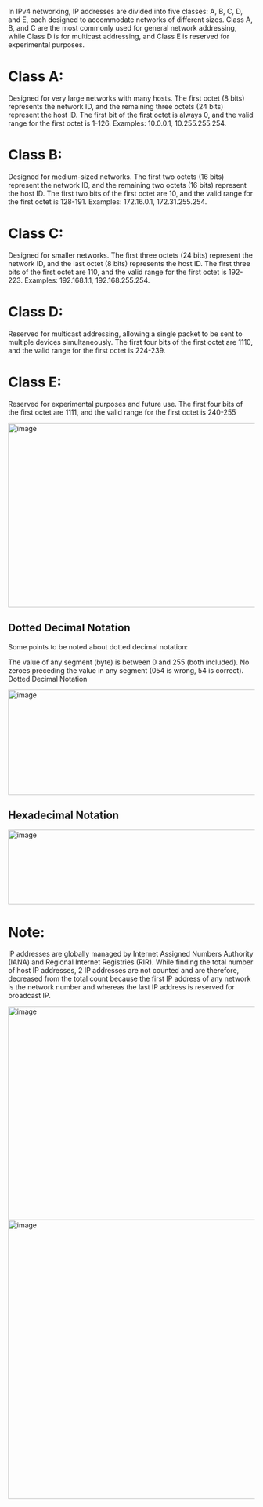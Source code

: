 In IPv4 networking, IP addresses are divided into five classes: A, B, C, D, and E, each designed to accommodate networks of different sizes. Class A, B, and C are the most commonly used for general network addressing, while Class D is for multicast addressing, and Class E is reserved for experimental purposes. 
# Class A:
Designed for very large networks with many hosts. 
The first octet (8 bits) represents the network ID, and the remaining three octets (24 bits) represent the host ID. 
The first bit of the first octet is always 0, and the valid range for the first octet is 1-126. 
Examples: 10.0.0.1, 10.255.255.254. 
# Class B:
Designed for medium-sized networks. 
The first two octets (16 bits) represent the network ID, and the remaining two octets (16 bits) represent the host ID. 
The first two bits of the first octet are 10, and the valid range for the first octet is 128-191. 
Examples: 172.16.0.1, 172.31.255.254. 
# Class C:
Designed for smaller networks. 
The first three octets (24 bits) represent the network ID, and the last octet (8 bits) represents the host ID. 
The first three bits of the first octet are 110, and the valid range for the first octet is 192-223. 
Examples: 192.168.1.1, 192.168.255.254. 
# Class D:
Reserved for multicast addressing, allowing a single packet to be sent to multiple devices simultaneously. 
The first four bits of the first octet are 1110, and the valid range for the first octet is 224-239. 
# Class E:
Reserved for experimental purposes and future use. 
The first four bits of the first octet are 1111, and the valid range for the first octet is 240-255

<img width="715" height="375" alt="image" src="https://github.com/user-attachments/assets/cad4415a-6165-422c-b74b-0d618a26beaa" />


## Dotted Decimal Notation
Some points to be noted about dotted decimal notation: 

The value of any segment (byte) is between 0 and 255 (both included).
No zeroes preceding the value in any segment (054 is wrong, 54 is correct).
Dotted Decimal Notation

<img width="634" height="214" alt="image" src="https://github.com/user-attachments/assets/a4a98678-9247-4c85-baf8-91debd7ceb28" />

## Hexadecimal Notation

<img width="602" height="152" alt="image" src="https://github.com/user-attachments/assets/96767cd1-e7a7-4068-83a6-d2e6018eddd6" />

# Note: 

IP addresses are globally managed by Internet Assigned Numbers Authority (IANA) and Regional Internet Registries (RIR).
While finding the total number of host IP addresses, 2 IP addresses are not counted and are therefore, decreased from the total count because the first IP address of any network is the network number and whereas the last IP address is reserved for broadcast IP.

<img width="932" height="435" alt="image" src="https://github.com/user-attachments/assets/11fa9ca6-5260-4aab-9d91-3b108e1ece26" />

<img width="1027" height="569" alt="image" src="https://github.com/user-attachments/assets/90a3550c-a0c3-498f-a802-273c70a27d72" />

